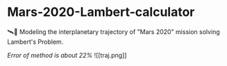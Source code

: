 # Mars-2020-Lambert-calculator
🛰🔴 Modeling the interplanetary trajectory of "Mars 2020" mission solving Lambert's Problem.

*Error of method is about 22%*
![[traj.png]]